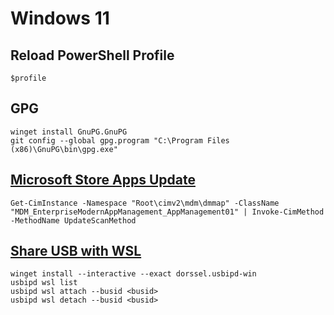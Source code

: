 # Windows 11

## Reload PowerShell Profile

```
$profile
```

## GPG

```
winget install GnuPG.GnuPG
git config --global gpg.program "C:\Program Files (x86)\GnuPG\bin\gpg.exe"
```

## [Microsoft Store Apps Update][1]


```title="Powershell"
Get-CimInstance -Namespace "Root\cimv2\mdm\dmmap" -ClassName "MDM_EnterpriseModernAppManagement_AppManagement01" | Invoke-CimMethod -MethodName UpdateScanMethod
```

## [Share USB with WSL][2]

```title="Powershell"
winget install --interactive --exact dorssel.usbipd-win
usbipd wsl list
usbipd wsl attach --busid <busid>
usbipd wsl detach --busid <busid>
```


[1]: https://social.technet.microsoft.com/Forums/windows/en-US/5ac7daa9-54e6-43c0-9746-293dcb8ef2ec/
[2]: https://devblogs.microsoft.com/commandline/connecting-usb-devices-to-wsl/
